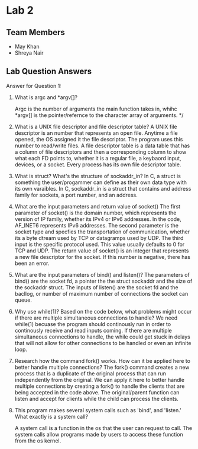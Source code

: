 # Lab 2

## Team Members
- May Khan
- Shreya Nair

## Lab Question Answers

Answer for Question 1: 

1. What is argc and *argv[]?

    Argc is the number of arguments the main function takes in, whihc *argv[] is the pointer/refernce to the character array of arguments.
     */


2. What is a UNIX file descriptor and file descriptor table?
    A UNIX file descriptor is an number that represents an open file. Anytime a file opened, the OS assigned it the file descriptor. The program uses this number to read/write files.
    A file descriptor table is a data table that has a column of file descriptors and then a corresponding column to show what each FD points to, whether it is a regular file, a keybaord input, devices, or a socket. Every process has its own file descriptor table.

3. What is struct? What's the structure of sockaddr_in?
    In C, a struct is something the user/progammer can define as their own data type with its own varaibles.  In C, sockaddr_in is a struct that contains and address family for sockets, a port number, and an address.

4. What are the input parameters and return value of socket()
    The first parameter of socket() is  the domain number, which represents the version of IP family, whether its IPv4 or IPv6 addresses. In the code, AF_INET6 represents IPv6 addresses. The second parameter is the socket type and specfies the transportation of communication, whether its a byte dtream used by TCP or datagramps used by UDP. The third input is the specific protocol used. This value usually defaults to 0 for TCP and UDP. The return value of socket() is an integer that represents a new file descriptor for the socket. If this number is negative, there has been an error.

5. What are the input parameters of bind() and listen()?
    The parameters of bind() are the socket fd, a pointer the the struct sockaddr and the size of the sockaddr struct. The inputs of listen() are the socket fd and the bacllog, or number of maximum number of connections the socket can queue.
6.  Why use while(1)? Based on the code below, what problems might occur if there are multiple simultaneous connections to handle?
    We need while(1) becuase the program should continously run in order to continously receive and read inputs coming. If there are multiple simultaneous connections to handle, the while could get stuck in delays that will not allow for other connections to be handled or even an infinite loop.

7. Research how the command fork() works. How can it be applied here to better handle multiple connections?
The fork() command creates a new process that is a duplicate of the original process that can run independently from the original. We can apply it here to better handle multiple connections by creating a fork() to handle the clients that are being accepted in the code above. The original/parent function can listen and accept for clients while the child can process the clients.


8. This program makes several system calls such as 'bind', and 'listen.' What exactly is a system call?

    A system call is a function in the os that the user can request to call. The system calls allow programs made by users to access these function from the os kernel.



